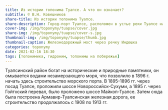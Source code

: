 ```yaml
---
title: Из истории топонима Туапсе. А что он означает?
subtitle: © В.Н. Ковешников
share-title: Из истории топонима Туапсе.
share-description: Город-порт Туапсе, расположен в устье реки Туапсе на берегу Чёрного моря, является промышленным центром и транспортным узлом.
cover-img: /img/toponymy/tuapse/cover.jpg
share-img: /img/toponymy/tuapse/cover-s.jpg
thumbnail-img: /img/toponymy/tuapse/thumb.jpg
thumbnail-caption: Железнодорожный мост через речку Индюшка
categories: toponymy
date: 2021-02-16 18:30
tags: [топонимика, гидроним, топонимы на побережье]
---
```

Туапсинский район богат на исторические и природные памятники, он омывается водами незамерзающего моря, что позволило в 1896 г. начать здесь строительство морского порта. В 1895-1896 гг. через посад Туапсе, проложили шоссе Новороссийск-Сухуми, а 1895 г. через Гойтхский перевал, было проложено шоссе Майкоп-Туапсе. Затем сюда была построена Армавир-Туапсинская железная дорога, ее строительство продолжалось с 1908 по 1913 гг.
